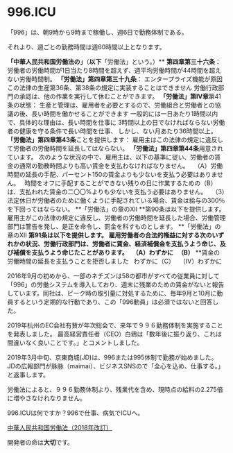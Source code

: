 996.ICU
===

「996」は、朝9時から9時まで稼働し、週6日で勤務体制である。

それより、週ごとの勤務時間は週60時間以上となります。

**「中華人民共和国労働法の」**（**以下**「労働法」という。）** **第四章第三十六条**：
労働者の労働時間が1日当たり8時間を超えず、週平均労働時間が44時間を超えない労働時間制。
**「労働法」第四章第三十九条**：
エンタープライズ機能が原因この法律の生産第36条、第38条の規定に実装することはできません
労働行政部門の承認は、他の作業を実行して休むことができます。
**「労働法」第IV章**第41条の状態：
生産と管理は、雇用者を必要とするので、労働組合と労働者との協議の後、長い時間を働かせることができます
一般的には一日あたり1時間以内で、具体的な理由は、長い時間を仕事に
3時間以上の日でなければならない労働者の健康を守る条件で長い時間を仕事、
しかし、ない月あたり36時間以上。
**「労働法」第四章第43条**ことを提供します：
雇用主はこの法律の規定に違反して労働者の労働時間を延長してはならない。
**「労働法」第四章第44条**用意されています。
次のような状況の中で、雇用主は、以下の基準に従い、労働者の賃金の通常の勤務時間よりも高い賃金を支払わなければなりません。
  （A）労働時間の延長の手配、パーセント150の賃金よりも少ないを支払う必要はありません。
  時間をオフに手配することができない残りの日に作業するための（B）は、支払われた賃金の二〇〇%よりも少ないを支払う必要はありません。
  （3）法定休日が労働者のために働くように手配されている場合、賃金は給与の300％を下回ってはならない。
**「労働法」の章のXII **第90条は以下を提供します。
雇用主がこの法律の規定に違反し、労働者の労働時間を延長した場合、労働管理部門は警告を発し、是正を命令し、罰金を科すものとします。
**「労働法」の章のXII **第91条は以下を提供します。
雇用労働者の合法的権益に対する次のいずれかの状況、労働行政部門は、労働者に賃金、経済補償金を支払うよう命じ、及び補償を支払うよう命じたことがあります。
  （A）わずかに
  （B）** **賃金の労働時間の延長を支払うことを拒否しました
  わずかに（C）
  （IV）わずかに

2016年9月の初めから、一部のネチズンは58の都市がすべての従業員に対して「996」の労働システムを導入しており、週末に残業のための賃金がないと報告しています。同社は、ピーク時の取引量に対処するために、毎年9月と10月に動員するという定期的な行動であり、この「996動員」は必須ではないと回答した。

2019年杭州のEC会社有賛が年次総会で、来年で９９６勤務体制を実施することを発表しました。
最高経営責任者（CEO）白鴉は「数年後に振り返り、これは間違いなく良いことです。」とコメントしました。

2019年3月中旬、京東商城(JD)は、996または995体制で勤務が始めました。
JDの広報部門が脉脉（maimai）、ビジネスSNSので「全心を込め、仕事する。」と返事します。

労働法によると、９９６勤務体制より、残業代を含め、現時点の給料の2.275倍に増やさなけれなりません。

996.ICUは何ですか？996で仕事、病気でICUへ。

[中華人民共和国労働法（2018年改訂）](http://www.npc.gov.cn/npc/xinwen/2019-01/07/content_2070261.htm)

開発者の命は**大切**です。
